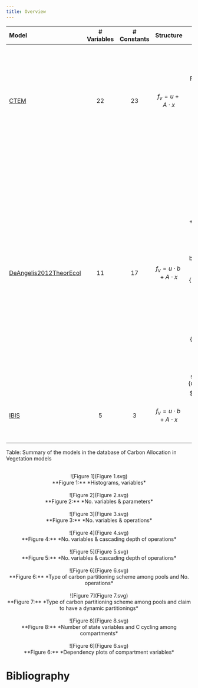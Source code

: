 ```yaml
---
title: Overview
---
```

  
  
Model|# Variables|# Constants|Structure|Right hand side of ODE|Source  
:-----|:-----:|:-----:|:-----:|:-----:|:-----:  
[CTEM](Arora2005GCB-1/Report.html)|$22$|$23$|$f_{v}=u+A\cdot x$|$\left[\begin{matrix}C_{L}\cdot\left(-\gamma_{N} -\gamma_{Tmax}\cdot\left(-\beta_{T} + 1\right)^{b_{T}} -\gamma_{W}\right) + G - R_{mL}\\C_{S}\cdot\left(- R_{gS} - R_{mS} -\gamma_{S}\right) +\frac{\epsilon_{S} +\omega\cdot\left(1 - e^{- LAI\cdot k_{n}}\right)}{\omega\cdot\left(- W + 2 - e^{- LAI\cdot k_{n}}\right) + 1}\\C_{R}\cdot\left(- R_{gR} - R_{mR} -\gamma_{R}\right) +\frac{-\epsilon_{L} -\epsilon_{S} +\omega\cdot\left(- W + 1\right) + 1}{\omega\cdot\left(- W + 2 - e^{- LAI\cdot k_{n}}\right) + 1}\end{matrix}\right]$|@Arora2005GlobalChangeBiology  
[DeAngelis2012TheorEcol](DeAngelis2012TheorEcol/Report.html)|$11$|$17$|$f_{v}=u\cdot b+A\cdot x$|$\left[\begin{matrix}C_{f}\cdot\left(-\frac{F_{i}}{N_{f}} -\gamma_{f}\right) +\frac{G_{0}\cdot N_{f}\cdot\eta_{f}}{C_{f}\cdot\left(v_{0} +\frac{N_{f}}{C_{f}}\right)}\cdot\left(1 - e^{- C_{f}\cdot b_{f}\cdot k_{f}}\right)\\- C_{r}\cdot\gamma_{r} +\frac{G_{0}\cdot N_{f}\cdot\eta_{r}}{C_{f}\cdot\left(v_{0} +\frac{N_{f}}{C_{f}}\right)}\cdot\left(1 - e^{- C_{f}\cdot b_{f}\cdot k_{f}}\right)\\- C_{w}\cdot\gamma_{w} +\frac{G_{0}\cdot N_{f}}{C_{f}\cdot\left(v_{0} +\frac{N_{f}}{C_{f}}\right)}\cdot\left(1 - e^{- C_{f}\cdot b_{f}\cdot k_{f}}\right)\cdot\left(\eta_{f}\cdot s_{f} +\eta_{r}\cdot s_{r}\right)\\N_{f}\cdot\left(-\frac{F_{i}}{N_{f}} -\gamma_{f}\right) +\frac{G_{0}\cdot N_{f}}{C_{f}\cdot\left(v_{0} +\frac{N_{f}}{C_{f}}\right)}\cdot\left(1 - e^{- C_{f}\cdot b_{f}\cdot k_{f}}\right)\cdot\left(\frac{C_{f}\cdot N_{pore}\cdot g_{N}\cdot\left(1 - e^{- C_{r}\cdot b_{r}\cdot k_{r}}\right)\cdot\left(v_{0} +\frac{N_{f}}{C_{f}}\right)}{G_{0}\cdot N_{f}\cdot\left(1 - e^{- C_{f}\cdot b_{f}\cdot k_{f}}\right)\cdot\left(N_{pore} + k_{N}\right)} -\eta_{m}\cdot v_{m} -\frac{N_{w}}{C_{w}}\cdot\left(\eta_{f}\cdot s_{f} +\eta_{r}\cdot s_{r}\right) -\frac{N_{r}}{C_{r}}\cdot\eta_{r}\right)\end{matrix}\right]$|@DeAngelis2011TheoreticalEcology  
[IBIS](Castanho2013Biogeosciences/Report.html)|$5$|$3$|$f_{v}=u\cdot b+A\cdot x$|$\left[\begin{matrix}-\frac{C_{il}}{\tau_{il}} + NPP_{i}\cdot\left(- 0.0025\cdot S + 0.44\right)\\-\frac{C_{is}}{\tau_{is}} + NPP_{i}\cdot\left(- 0.0014\cdot S + 0.423\right)\\-\frac{C_{ir}}{\tau_{ir}} + NPP_{i}\cdot\left(0.0039\cdot S + 0.137\right)\end{matrix}\right]$|@Castanho2013Biogeosciences  
  Table: Summary of the models in the database of Carbon Allocation in Vegetation models  
  

<br>
<center>
![Figure 1](Figure 1.svg)<br>**Figure 1:** *Histograms,  variables*<br>
</center>

<br>
<center>
![Figure 2](Figure 2.svg)<br>**Figure 2:** *No. variables & parameters*<br>
</center>

<br>
<center>
![Figure 3](Figure 3.svg)<br>**Figure 3:** *No. variables & operations*<br>
</center>

<br>
<center>
![Figure 4](Figure 4.svg)<br>**Figure 4:** *No. variables & cascading depth of operations*<br>
</center>

<br>
<center>
![Figure 5](Figure 5.svg)<br>**Figure 5:** *No. variables & cascading depth of operations*<br>
</center>

<br>
<center>
![Figure 6](Figure 6.svg)<br>**Figure 6:** *Type of carbon partitioning scheme among pools and No.  operations*<br>
</center>

<br>
<center>
![Figure 7](Figure 7.svg)<br>**Figure 7:** *Type of carbon partitioning scheme among pools and claim to have a dynamic partitionings*<br>
</center>

<br>
<center>
![Figure 8](Figure 8.svg)<br>**Figure 8:** *Number of state variables and C cycling among compartments*<br>
</center>

<br>
<center>
![Figure 6](Figure 6.svg)<br>**Figure 6:** *Dependency plots of compartment variables*<br>
</center>
  
  
# Bibliography  
  
